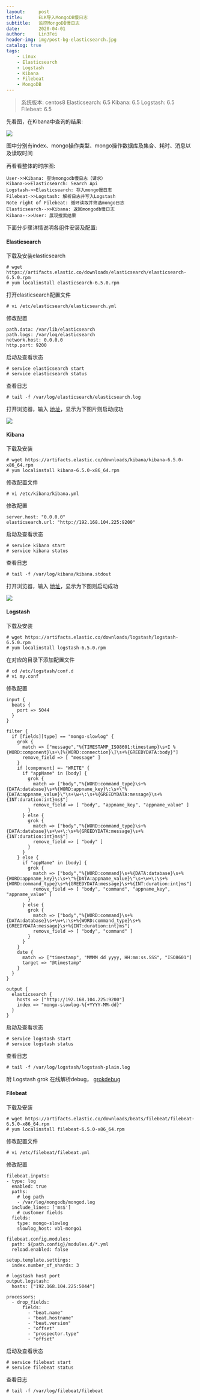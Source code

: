 ```yaml
---
layout:     post
title:      ELK导入MongoDB慢日志
subtitle:   监控MongoDB慢日志
date:       2020-04-01
author:     Lin3Fei
header-img: img/post-bg-elasticsearch.jpg
catalog: true
tags:
    - Linux
    - Elasticsearch
    - Logstash
    - Kibana
    - Filebeat
    - MongoDB
---
```


>系统版本: centos8
>Elasticsearch: 6.5
>Kibana: 6.5
>Logstash: 6.5
>Filebeat: 6.5

先看图，在Kibana中查询的结果:

![](https://raw.githubusercontent.com/lin3fei/lin3fei.github.io/master/img/post-bg-elasticsearch-kibana.png)

图中分别有index、mongo操作类型、mongo操作数据库及集合、耗时、消息以及读取时间

再看看整体的时序图:

```sequence
User->>Kibana: 查询mongodb慢日志（请求）
Kibana->>Elasticsearch: Search Api
Logstash->>Elasticsearch: 存入mongo慢日志
Filebeat->>Logstash: 解析日志并写入Logstash
Note right of Filebeat: 循环读取并筛选mongo日志
Elasticsearch-->>Kibana: 返回mongodb慢日志
Kibana-->>User: 展现搜索结果
```

下面分步骤详情说明各组件安装及配置:

#### Elasticsearch

下载及安装elasticsearch

```
# wget https://artifacts.elastic.co/downloads/elasticsearch/elasticsearch-6.5.0.rpm
# yum localinstall elasticsearch-6.5.0.rpm
```

打开elasticsearch配置文件

```
# vi /etc/elasticsearch/elasticsearch.yml
```

修改配置

```
path.data: /var/lib/elasticsearch
path.logs: /var/log/elasticsearch
network.host: 0.0.0.0
http.port: 9200
```

启动及查看状态

```
# service elasticsearch start
# service elasticsearch status
```

查看日志

```
# tail -f /var/log/elasticsearch/elasticsearch.log
```

打开浏览器，输入 [地址](http://192.168.104.225:9200)，显示为下图片则启动成功

![](https://raw.githubusercontent.com/lin3fei/lin3fei.github.io/master/img/post-bg-elasticsearch-9200.png)

#### Kibana

下载及安装

```
# wget https://artifacts.elastic.co/downloads/kibana/kibana-6.5.0-x86_64.rpm
# yum localinstall kibana-6.5.0-x86_64.rpm
```

修改配置文件

```
# vi /etc/kibana/kibana.yml
```

修改配置

```
server.host: "0.0.0.0"
elasticsearch.url: "http://192.168.104.225:9200"
```

启动及查看状态

```
# service kibana start
# service kibana status
```

查看日志

```
# tail -f /var/log/kibana/kibana.stdout
```

打开浏览器，输入 [地址](http://192.168.104.225:5601/)，显示为下图则启动成功

![](https://raw.githubusercontent.com/lin3fei/lin3fei.github.io/master/img/post-bg-elasticsearch-5601.png)

#### Logstash

下载及安装

```
# wget https://artifacts.elastic.co/downloads/logstash/logstash-6.5.0.rpm
# yum localinstall logstash-6.5.0.rpm
```

在对应的目录下添加配置文件

```
# cd /etc/logstash/conf.d
# vi my.conf
```

修改配置

```
input {
  beats {
    port => 5044
  }
}

filter {
  if [fields][type] == "mongo-slowlog" {
    grok {
      match => ["message","%{TIMESTAMP_ISO8601:timestamp}\s+I %{WORD:component}\s+\[%{WORD:connection}\]\s+%{GREEDYDATA:body}"]
      remove_field => [ "message" ]
    }
    if [component] =~ "WRITE" {
      if "appName" in [body] {
        grok {
          match => ["body","%{WORD:command_type}\s+%{DATA:database}\s+%{WORD:appname_key}\:\s+\"%{DATA:appname_value}\"\s+\w+\:\s+%{GREEDYDATA:message}\s+%{INT:duration:int}ms$"]
          remove_field => [ "body", "appname_key", "appname_value" ]
        }
      } else {
        grok {
          match => ["body","%{WORD:command_type}\s+%{DATA:database}\s+\w+\:\s+%{GREEDYDATA:message}\s+%{INT:duration:int}ms$"]
          remove_field => [ "body" ]
        }
      }
    } else {
      if "appName" in [body] {
        grok {
          match => ["body","%{WORD:command}\s+%{DATA:database}\s+%{WORD:appname_key}\:\s+\"%{DATA:appname_value}\"\s+\w+\:\s+%{WORD:command_type}\s+%{GREEDYDATA:message}\s+%{INT:duration:int}ms"]
          remove_field => [ "body", "command", "appname_key", "appname_value" ]
        }
      } else {
        grok {
          match => ["body","%{WORD:command}\s+%{DATA:database}\s+\w+\:\s+%{WORD:command_type}\s+%{GREEDYDATA:message}\s+%{INT:duration:int}ms"]
          remove_field => [ "body", "command" ]
        }
      }
    }
    date {
      match => ["timestamp", "MMMM dd yyyy, HH:mm:ss.SSS", "ISO8601"]
      target => "@timestamp"
    }
  }
}

output {
  elasticsearch {
    hosts => ["http://192.168.104.225:9200"]
    index => "mongo-slowlog-%{+YYYY-MM-dd}"
  }
}
```

启动及查看状态

```
# service logstash start
# service logstash status
```

查看日志

```
# tail -f /var/log/logstash/logstash-plain.log
```

附 Logstash grok 在线解析debug， [grokdebug](http://grokdebug.herokuapp.com/)

#### Filebeat

下载及安装

```
# wget https://artifacts.elastic.co/downloads/beats/filebeat/filebeat-6.5.0-x86_64.rpm
# yum localinstall filebeat-6.5.0-x86_64.rpm
```

修改配置文件

```
# vi /etc/filebeat/filebeat.yml
```

修改配置

```
filebeat.inputs:
- type: log
  enabled: true
  paths:
    # log path
    - /var/log/mongodb/mongod.log
  include_lines: ['ms$']
    # customer fields
  fields:
    type: mongo-slowlog
    slowlog_host: vbl-mongo1

filebeat.config.modules:
  path: ${path.config}/modules.d/*.yml
  reload.enabled: false

setup.template.settings:
  index.number_of_shards: 3

# logstash host port
output.logstash:
  hosts: ["192.168.104.225:5044"]

processors:
  - drop_fields:
      fields:
        - "beat.name"
        - "beat.hostname"
        - "beat.version"
        - "offset"
        - "prospector.type"
        - "offset"
```

启动及查看状态

```
# service filebeat start
# service filebeat status
```

查看日志

```
# tail -f /var/log/filebeat/filebeat
```
